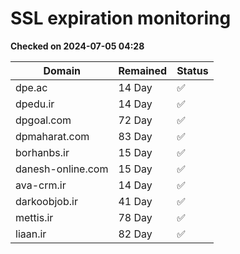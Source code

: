 # SSL expiration monitoring

**Checked on 2024-07-05 04:28**

| Domain | Remained | Status       |
|--------|----------|--------------|
| dpe.ac     | 14 Day   | ✅ |
| dpedu.ir     | 14 Day   | ✅ |
| dpgoal.com     | 72 Day   | ✅ |
| dpmaharat.com     | 83 Day   | ✅ |
| borhanbs.ir     | 15 Day   | ✅ |
| danesh-online.com     | 15 Day   | ✅ |
| ava-crm.ir     | 14 Day   | ✅ |
| darkoobjob.ir     | 41 Day   | ✅ |
| mettis.ir     | 78 Day   | ✅ |
| liaan.ir     | 82 Day   | ✅ |
